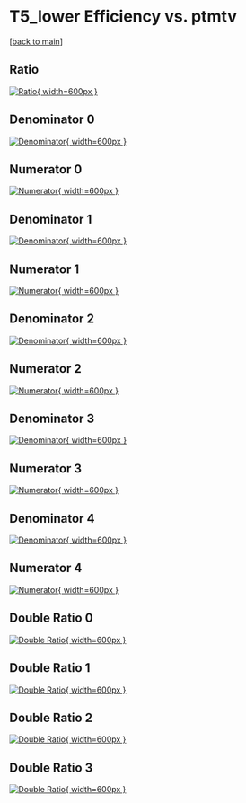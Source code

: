 # T5_lower Efficiency vs. ptmtv

[[back to main](./)]



## Ratio

[![Ratio](../mtv/var/T5_lower_vtr_13_0_eff_ptmtv.png){ width=600px }](../mtv/var/T5_lower_vtr_13_0_eff_ptmtv.pdf)

## Denominator 0

[![Denominator](../mtv/den/T5_lower_vtr_13_0_eff_ptmtv_den0.png){ width=600px }](../mtv/den/T5_lower_vtr_13_0_eff_ptmtv_den0.pdf)

## Numerator 0

[![Numerator](../mtv/num/T5_lower_vtr_13_0_eff_ptmtv_num0.png){ width=600px }](../mtv/num/T5_lower_vtr_13_0_eff_ptmtv_num0.pdf)

## Denominator 1

[![Denominator](../mtv/den/T5_lower_vtr_13_0_eff_ptmtv_den1.png){ width=600px }](../mtv/den/T5_lower_vtr_13_0_eff_ptmtv_den1.pdf)

## Numerator 1

[![Numerator](../mtv/num/T5_lower_vtr_13_0_eff_ptmtv_num1.png){ width=600px }](../mtv/num/T5_lower_vtr_13_0_eff_ptmtv_num1.pdf)

## Denominator 2

[![Denominator](../mtv/den/T5_lower_vtr_13_0_eff_ptmtv_den2.png){ width=600px }](../mtv/den/T5_lower_vtr_13_0_eff_ptmtv_den2.pdf)

## Numerator 2

[![Numerator](../mtv/num/T5_lower_vtr_13_0_eff_ptmtv_num2.png){ width=600px }](../mtv/num/T5_lower_vtr_13_0_eff_ptmtv_num2.pdf)

## Denominator 3

[![Denominator](../mtv/den/T5_lower_vtr_13_0_eff_ptmtv_den3.png){ width=600px }](../mtv/den/T5_lower_vtr_13_0_eff_ptmtv_den3.pdf)

## Numerator 3

[![Numerator](../mtv/num/T5_lower_vtr_13_0_eff_ptmtv_num3.png){ width=600px }](../mtv/num/T5_lower_vtr_13_0_eff_ptmtv_num3.pdf)

## Denominator 4

[![Denominator](../mtv/den/T5_lower_vtr_13_0_eff_ptmtv_den4.png){ width=600px }](../mtv/den/T5_lower_vtr_13_0_eff_ptmtv_den4.pdf)

## Numerator 4

[![Numerator](../mtv/num/T5_lower_vtr_13_0_eff_ptmtv_num4.png){ width=600px }](../mtv/num/T5_lower_vtr_13_0_eff_ptmtv_num4.pdf)

## Double Ratio 0

[![Double Ratio](../mtv/ratio/T5_lower_vtr_13_0_eff_ptmtv_ratio0.png){ width=600px }](../mtv/ratio/T5_lower_vtr_13_0_eff_ptmtv_ratio0.pdf)

## Double Ratio 1

[![Double Ratio](../mtv/ratio/T5_lower_vtr_13_0_eff_ptmtv_ratio1.png){ width=600px }](../mtv/ratio/T5_lower_vtr_13_0_eff_ptmtv_ratio1.pdf)

## Double Ratio 2

[![Double Ratio](../mtv/ratio/T5_lower_vtr_13_0_eff_ptmtv_ratio2.png){ width=600px }](../mtv/ratio/T5_lower_vtr_13_0_eff_ptmtv_ratio2.pdf)

## Double Ratio 3

[![Double Ratio](../mtv/ratio/T5_lower_vtr_13_0_eff_ptmtv_ratio3.png){ width=600px }](../mtv/ratio/T5_lower_vtr_13_0_eff_ptmtv_ratio3.pdf)

